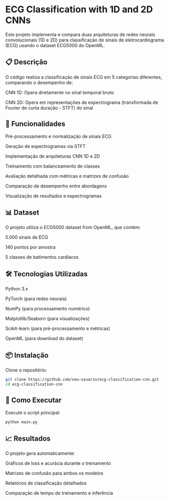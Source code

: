 # ECG Classification with 1D and 2D CNNs
Este projeto implementa e compara duas arquiteturas de redes neurais convolucionais (1D e 2D) para classificação de sinais de eletrocardiograma (ECG) usando o dataset ECG5000 do OpenML.

## 📋 Descrição
O código realiza a classificação de sinais ECG em 5 categorias diferentes, comparando o desempenho de:

CNN 1D: Opera diretamente no sinal temporal bruto

CNN 2D: Opera em representações de espectrograma (transformada de Fourier de curta duração - STFT) do sinal

## 🚀 Funcionalidades
Pré-processamento e normalização de sinais ECG

Geração de espectrogramas via STFT

Implementação de arquiteturas CNN 1D e 2D

Treinamento com balanceamento de classes

Avaliação detalhada com métricas e matrizes de confusão

Comparação de desempenho entre abordagens

Visualização de resultados e espectrogramas

## 📊 Dataset
O projeto utiliza o ECG5000 dataset from OpenML, que contém:

5.000 sinais de ECG

140 pontos por amostra

5 classes de batimentos cardíacos

## 🛠️ Tecnologias Utilizadas
Python 3.x

PyTorch (para redes neurais)

NumPy (para processamento numérico)

Matplotlib/Seaborn (para visualizações)

Scikit-learn (para pré-processamento e métricas)

OpenML (para download do dataset)

## 📦 Instalação
Clone o repositório:
```bash
git clone https://github.com/seu-usuario/ecg-classification-cnn.git
cd ecg-classification-cnn
```
## 🎯 Como Executar
Execute o script principal:

```bash
python main.py
```

## 📈 Resultados
O projeto gera automaticamente:

Gráficos de loss e acurácia durante o treinamento

Matrizes de confusão para ambos os modelos

Relatórios de classificação detalhados

Comparação de tempo de treinamento e inferência



